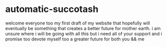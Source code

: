 # automatic-succotash
welcome everyone too my first draft of my website that hopefully will eventually be something that creates a better future for mother earth.
i am unsure where i will be going with all this but i need all of your support and i promise too devote myself too a greater future for both you && me
